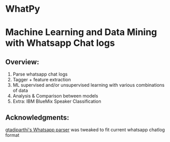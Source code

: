 # WhatPy
<h1>Machine Learning and Data Mining with Whatsapp Chat logs</h1>

<h2>Overview:</h2>

<ol>
  <li>Parse whatsapp chat logs</li>
  <li>Tagger + feature extraction</li>
  <li>ML supervised and/or unsupervised learning with various combinations of data</li>
  <li>Analysis & Comparison between models</li>
  <li>Extra: IBM BlueMix Speaker Classification</li>
</ol>

<h2>Acknowledgments:</h2>

<a href="https://github.com/gtadiparthi/whatsapp-parser-lite">gtadiparthi's Whatsapp parser</a> was tweaked to fit current whatsapp chatlog format
